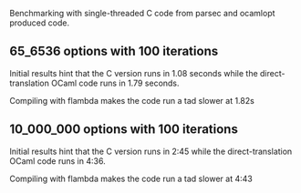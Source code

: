 Benchmarking with single-threaded C code from parsec and ocamlopt
produced code.

## 65_6536 options with 100 iterations

Initial results hint that the C version runs in 1.08 seconds while the
direct-translation OCaml code runs in 1.79 seconds.

Compiling with flambda makes the code run a tad slower at 1.82s

## 10_000_000 options with 100 iterations

Initial results hint that the C version runs in 2:45 while the
direct-translation OCaml code runs in 4:36.

Compiling with flambda makes the code run a tad slower at 4:43
